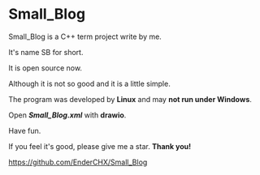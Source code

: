 # Small_Blog
Small_Blog is a C++ term project write by me.

It's name SB for short.

It is open source now.

Although it is not so good and it is a little simple.

The program was developed by **Linux** and may **not run under Windows**.

Open ***Small_Blog.xml*** with __drawio__.

Have fun.

If you feel it's good, please give me a star. **Thank you!**

<https://github.com/EnderCHX/Small_Blog>
